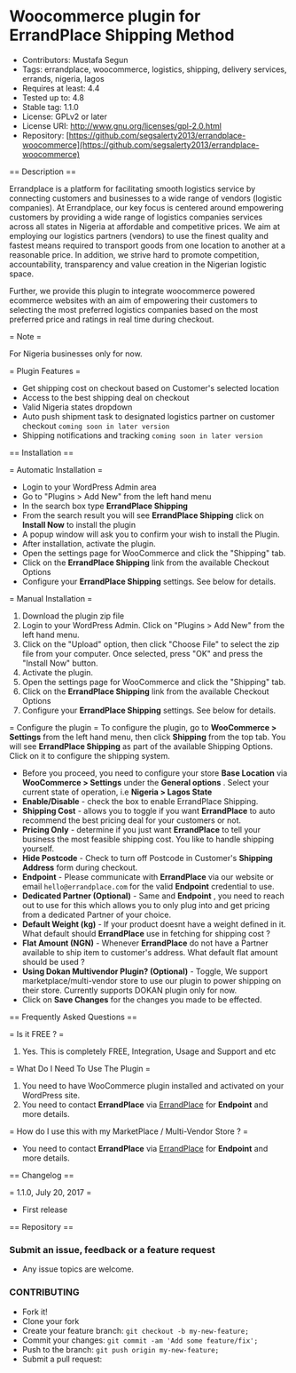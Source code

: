 # Woocommerce plugin for ErrandPlace Shipping Method

- Contributors: Mustafa Segun
- Tags: errandplace, woocommerce, logistics, shipping, delivery services, errands, nigeria, lagos
- Requires at least: 4.4
- Tested up to: 4.8
- Stable tag: 1.1.0
- License: GPLv2 or later
- License URI: http://www.gnu.org/licenses/gpl-2.0.html
- Repository: [https://github.com/segsalerty2013/errandplace-woocommerce](https://github.com/segsalerty2013/errandplace-woocommerce)

== Description ==

Errandplace is a platform for facilitating smooth logistics service by connecting customers and businesses to a wide range of vendors (logistic companies).
At Errandplace, our key focus is centered around empowering customers by providing a wide range of logistics companies services across all states in Nigeria at affordable and competitive prices. 
We aim at employing our logistics partners (vendors) to use the finest quality and fastest means required to transport goods from one location to another at a reasonable price.
In addition, we strive hard to promote competition, accountability, transparency and value creation in the Nigerian logistic space. 

Further, we provide this plugin to integrate woocommerce powered ecommerce websites with an aim of empowering their customers to selecting the most preferred 
logistics companies based on the most preferred price and ratings in real time during checkout.

= Note =

For Nigeria businesses only for now.

= Plugin Features =

* Get shipping cost on checkout based on Customer's selected location
* Access to the best shipping deal on checkout
* Valid Nigeria states dropdown
* Auto push shipment task to designated logistics partner on customer checkout `coming soon in later version`
* Shipping notifications and tracking `coming soon in later version`

== Installation ==

= Automatic Installation =
* 	Login to your WordPress Admin area
* 	Go to "Plugins > Add New" from the left hand menu
* 	In the search box type __ErrandPlace Shipping__
*	From the search result you will see __ErrandPlace Shipping__ click on __Install Now__ to install the plugin
*	A popup window will ask you to confirm your wish to install the Plugin.
*	After installation, activate the plugin.
* 	Open the settings page for WooCommerce and click the "Shipping" tab.
* 	Click on the __ErrandPlace Shipping__ link from the available Checkout Options
*	Configure your __ErrandPlace Shipping__ settings. See below for details.

= Manual Installation =
1. 	Download the plugin zip file
2. 	Login to your WordPress Admin. Click on "Plugins > Add New" from the left hand menu.
3.  Click on the "Upload" option, then click "Choose File" to select the zip file from your computer. Once selected, press "OK" and press the "Install Now" button.
4.  Activate the plugin.
5. 	Open the settings page for WooCommerce and click the "Shipping" tab.
6. 	Click on the __ErrandPlace Shipping__ link from the available Checkout Options
7.	Configure your __ErrandPlace Shipping__ settings. See below for details.


= Configure the plugin =
To configure the plugin, go to __WooCommerce > Settings__ from the left hand menu, then click __Shipping__ from the top tab. You will see __ErrandPlace Shipping__ as part of the available Shipping Options. Click on it to configure the shipping system.

* Before you proceed, you need to configure your store __Base Location__ via __WooCommerce > Settings__ under the __General options__ . Select your current state of operation, i.e __Nigeria > Lagos State__
* __Enable/Disable__ - check the box to enable ErrandPlace Shipping.
* __Shipping Cost__ - allows you to toggle if you want __ErrandPlace__ to auto recommend the best pricing deal for your customers or not.
* __Pricing Only__ - determine if you just want __ErrandPlace__ to tell your business the most feasible shipping cost. You like to handle shipping yourself.
* __Hide Postcode__ - Check to turn off Postcode in Customer's __Shipping Address__ form during checkout.
* __Endpoint__ - Please communicate with __ErrandPlace__ via our website or email `hello@errandplace.com` for the valid __Endpoint__ credential to use. 
* __Dedicated Partner (Optional)__ - Same and __Endpoint__ , you need to reach out to use for this which allows you to only plug into and get pricing from a dedicated Partner of your choice.
* __Default Weight (kg)__ - If your product doesnt have a weight defined in it. What default should __ErrandPlace__ use in fetching for shipping cost ?
* __Flat Amount (NGN)__ - Whenever __ErrandPlace__ do not have a Partner available to ship item to customer's address. What default flat amount should be used ?
* __Using Dokan Multivendor Plugin? (Optional)__ - Toggle, We support marketplace/multi-vendor store to use our plugin to power shipping on their store. Currently supports DOKAN plugin only for now.
* Click on __Save Changes__ for the changes you made to be effected.


== Frequently Asked Questions ==

= Is it FREE ? =

1.  Yes. This is completely FREE, Integration, Usage and Support and etc

= What Do I Need To Use The Plugin =

1.	You need to have WooCommerce plugin installed and activated on your WordPress site.
2.	You need to contact __ErrandPlace__ via [ErrandPlace](https://errandplace.com) for __Endpoint__ and more details.

= How do I use this with my MarketPlace / Multi-Vendor Store ? =

*   You need to contact __ErrandPlace__ via [ErrandPlace](https://errandplace.com) for __Endpoint__ and more details.

== Changelog ==

= 1.1.0, July 20, 2017 =
*   First release

== Repository ==

### Submit an issue, feedback or a feature request
- Any issue topics are welcome.

### CONTRIBUTING
 - Fork it!
 - Clone your fork
 - Create your feature branch: `git checkout -b my-new-feature;`
 - Commit your changes: `git commit -am 'Add some feature/fix';`
 - Push to the branch: `git push origin my-new-feature;`
 - Submit a pull request: 

